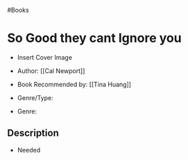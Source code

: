 #Books


# So Good they cant Ignore you

- Insert Cover Image

- Author: [[Cal Newport]]
- Book Recommended by: [[Tina Huang]]
- Genre/Type: 
- Genre: 


## Description
- Needed


